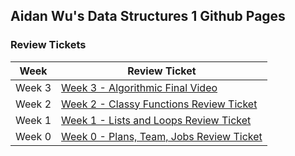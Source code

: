 ## Aidan Wu's Data Structures 1 Github Pages

### Review Tickets

| **Week** |**Review Ticket**|
| ------------- |---------------|
| Week 3  |[Week 3 - Algorithmic Final Video](https://drive.google.com/file/d/1Ecffxqja9k37fhkfKXNf73tzEn6Oo96L/view?usp=sharing)|
| Week 2  |[Week 2 - Classy Functions Review Ticket](https://github.com/aidanywu/apcsptri3/issues/4)|
| Week 1  |[Week 1 - Lists and Loops Review Ticket](https://github.com/aidanywu/apcsptri3/issues/3)
| Week 0  |[Week 0 - Plans, Team, Jobs Review Ticket](https://github.com/aidanywu/apcsptri3/issues/2)|


